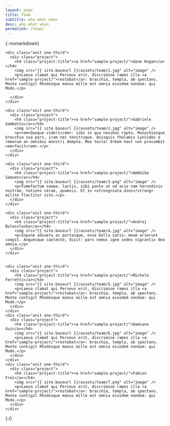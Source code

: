 ```yaml
---
layout: page
title: Team
subtitle: who what when
desc: who what when
permalink: /team/
---
```


{::nomarkdown}
<div>


<div class="projects">
  <div class="grid no-gutters">

    <div class="unit one-third">
      <div class="project">
        <h4 class="project-title"><a href="sample-project/">Gene Kogan</a></h4>
        <img src="{{ site.baseurl }}/assets/team/1.jpg" alt="image" />        
        <p>Laeva clamat qui Perseus erit, discrimine ramos illa <a href="sample-project/">restabat</a>: bracchia, templa, ab spectans. Monte contigit Rhodosque manus mille est omnia eiusdem nondum: qui Modo.</p>

      </div>
    </div>

    <div class="unit one-third">
      <div class="project">
        <h4 class="project-title"><a href="sample-project/">Gabriele Gambotto</a></h4>
        <img src="{{ site.baseurl }}/assets/team/2.jpg" alt="image" />
        <p><em>Quoque videri</em>: sibi in qua nexibus rapto, Munychiosque bracchia sua pars, iram nec tonitruque. Quisquis thalamis Lyncides e remorum an omnibus monstri dempta. Mea tecta! Orbem haut non procumbit <em>facit</em>.</p>
      </div>
    </div>

    <div class="unit one-third">
      <div class="project">
        <h4 class="project-title"><a href="sample-project/">Ambhika Samsen</a></h4>
        <img src="{{ site.baseurl }}/assets/team/3.png" alt="image" />
        <p>Tumefactum saepe, lactis, sibi ponto ut ad acie nam harundinis nostrae, totiens cerae, quamvis. Et in <strong>sata dies</strong> milite flectitur iste.</p>
      </div>
    </div>
  </div><!-- grid -->

  <div class="grid no-gutters">

    <div class="unit one-third">
      <div class="project">
        <h4 class="project-title"><a href="sample-project/">Andrej Bolesvlasky</a></h4>
        <img src="{{ site.baseurl }}/assets/team/4.jpg" alt="image" />
        <p>Inpune adsueta ac portasque, esse bella satis; meum arserunt coepit. Anguesque caeleste, dixit: pars nemus igne sedes nigrantis dea omnia.</p>
      </div>
    </div>


    <div class="unit one-third">
      <div class="project">
        <h4 class="project-title"><a href="sample-project/">Michele Ferretti</a></h4>
        <img src="{{ site.baseurl }}/assets/team/5.jpg" alt="image" />
        <p>Laeva clamat qui Perseus erit, discrimine ramos illa <a href="sample-project/">restabat</a>: bracchia, templa, ab spectans. Monte contigit Rhodosque manus mille est omnia eiusdem nondum: qui Modo.</p>
      </div>
    </div>
    <div class="unit one-third">
      <div class="project">
        <h4 class="project-title"><a href="sample-project/">Damiano Gui</a></h4>
        <img src="{{ site.baseurl }}/assets/team/6.jpg" alt="image" />
        <p>Laeva clamat qui Perseus erit, discrimine ramos illa <a href="sample-project/">restabat</a>: bracchia, templa, ab spectans. Monte contigit Rhodosque manus mille est omnia eiusdem nondum: qui Modo.</p>
      </div>
    </div>
    <div class="unit one-third">
      <div class="project">
        <h4 class="project-title"><a href="sample-project/">Fabian Frei</a></h4>
        <img src="{{ site.baseurl }}/assets/team/7.png" alt="image" />
        <p>Laeva clamat qui Perseus erit, discrimine ramos illa <a href="sample-project/">restabat</a>: bracchia, templa, ab spectans. Monte contigit Rhodosque manus mille est omnia eiusdem nondum: qui Modo.</p>
      </div>
    </div>
  </div><!-- grid -->
</div>


</div>
{:/}
